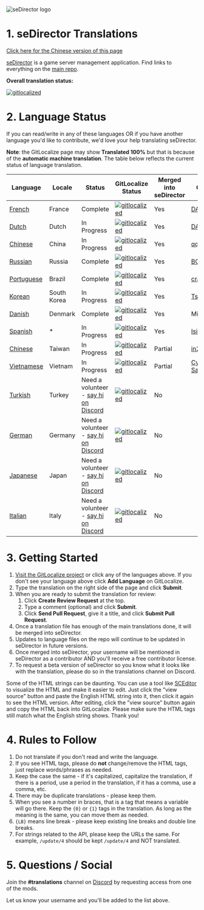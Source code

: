 ![seDirector logo](https://sedirector.net/images/logo.png)

# 1. seDirector Translations

[Click here for the Chinese version of this page](https://github-com.translate.goog/seDirector/Translations?_x_tr_sl=auto&_x_tr_tl=zh-CN&_x_tr_hl=en-US&_x_tr_pto=wapp)

[seDirector](https://sedirector.net) is a game server management application. Find links to everything on the [main repo](https://github.com/seDirector/App).

**Overall translation status:**

[![gitlocalized](https://gitlocalize.com/repo/6994/whole_project/badge.svg)](https://gitlocalize.com/repo/6994/whole_project?utm_source=badge)

# 2. Language Status

If you can read/write in any of these languages OR if you have another language you'd like to contribute, we'd love your help translating seDirector.

**Note**: the GitLocalize page may show **Translated 100%** but that is because of the **automatic machine translation**. The table below reflects the current status of language translation.

|Language|Locale|Status|GitLocalize Status|Merged into seDirector|Contributors|
|--|--|--|--|--|--|
|[French](https://gitlocalize.com/repo/6994/fr/en.json)|France|Complete|[![gitlocalized](https://gitlocalize.com/repo/6994/fr/badge.svg)](https://gitlocalize.com/repo/6994/fr?utm_source=badge)|Yes|[DAYBR3AK1999](https://github.com/DAYBR3AK1999)|
|[Dutch](https://gitlocalize.com/repo/6994/nl/en.json)|Dutch|In Progress|[![gitlocalized](https://gitlocalize.com/repo/6994/nl/badge.svg)](https://gitlocalize.com/repo/6994/nl?utm_source=badge)|Yes|[DAYBR3AK1999](https://github.com/DAYBR3AK1999)|
|[Chinese](https://gitlocalize.com/repo/6994/zh-CN/en.json)|China|In Progress|[![gitlocalized](https://gitlocalize.com/repo/6994/zh-CN/badge.svg)](https://gitlocalize.com/repo/6994/zh-CN?utm_source=badge)|Yes|[qq410525209](https://github.com/qq410525209)|
|[Russian](https://gitlocalize.com/repo/6994/ru/en.json)|Russia|Complete|[![gitlocalized](https://gitlocalize.com/repo/6994/ru/badge.svg)](https://gitlocalize.com/repo/6994/ru?utm_source=badge)|Yes|[BODZy](https://github.com/BODZy)|
|[Portuguese](https://gitlocalize.com/repo/6994/pt-BR/en.json)|Brazil|Complete|[![gitlocalized](https://gitlocalize.com/repo/6994/pt-BR/badge.svg)](https://gitlocalize.com/repo/6994/pt-BR?utm_source=badge)|Yes|[crashzk](https://github.com/crashzk)|
|[Korean](https://gitlocalize.com/repo/6994/ko/en.json)|South Korea|In Progress|[![gitlocalized](https://gitlocalize.com/repo/6994/ko/badge.svg)](https://gitlocalize.com/repo/6994/ko?utm_source=badge)|Yes|[Tsukasa](https://github.com/Tsukasa-Nefren)|
|[Danish](https://gitlocalize.com/repo/6994/da/en.json)|Denmark|Complete|[![gitlocalized](https://gitlocalize.com/repo/6994/da/badge.svg)](https://gitlocalize.com/repo/6994/da?utm_source=badge)|Yes|MikkelDK|
|[Spanish](https://gitlocalize.com/repo/6994/es/en.json)|*|In Progress|[![gitlocalized](https://gitlocalize.com/repo/6994/es/badge.svg)](https://gitlocalize.com/repo/6994/es?utm_source=badge)|Yes|[IsidroPenh](https://github.com/IsidroPenh)|
|[Chinese](https://gitlocalize.com/repo/6994/zh-TW/en.json)|Taiwan|In Progress|[![gitlocalized](https://gitlocalize.com/repo/6994/zh-TW/badge.svg)](https://gitlocalize.com/repo/6994/zh-TW?utm_source=badge)|Partial|[in2002-tw](https://github.com/in2002-tw)|
|[Vietnamese](https://gitlocalize.com/repo/6994/vi/en.json)|Vietnam|In Progress|[![gitlocalized](https://gitlocalize.com/repo/6994/vi/badge.svg)](https://gitlocalize.com/repo/6994/vi?utm_source=badge)|Partial|[Cyber-Samurai-997](https://github.com/Cyber-Samurai-997)|
|[Turkish](https://gitlocalize.com/repo/6994/tr/en.json)|Turkey|Need a volunteer - [say hi on Discord](https://sedirector.net/discord)|[![gitlocalized](https://gitlocalize.com/repo/6994/tr/badge.svg)](https://gitlocalize.com/repo/6994/tr?utm_source=badge)|No||
|[German](https://gitlocalize.com/repo/6994/de/en.json)|Germany|Need a volunteer - [say hi on Discord](https://sedirector.net/discord)|[![gitlocalized](https://gitlocalize.com/repo/6994/de/badge.svg)](https://gitlocalize.com/repo/6994/de?utm_source=badge)|No||
|[Japanese](https://gitlocalize.com/repo/6994/ja/en.json)|Japan|Need a volunteer - [say hi on Discord](https://sedirector.net/discord)|[![gitlocalized](https://gitlocalize.com/repo/6994/ja/badge.svg)](https://gitlocalize.com/repo/6994/ja?utm_source=badge)|No||
|[Italian](https://gitlocalize.com/repo/6994/it/en.json)|Italy|Need a volunteer - [say hi on Discord](https://sedirector.net/discord)|[![gitlocalized](https://gitlocalize.com/repo/6994/it/badge.svg)](https://gitlocalize.com/repo/6994/it?utm_source=badge)|No||
# 3. Getting Started

1.  [Visit the GitLocalize project](https://gitlocalize.com/repo/6994) or click any of the languages above. If you don't see your language above click **Add Language** on GitLocalize.
2.  Type the translation on the right side of the page and click **Submit**.
3.  When you are ready to submit the translation for review:
    1. Click **Create Review Request** at the top.
    2. Type a comment (optional) and click **Submit**.
    3. Click **Send Pull Request**, give it a title, and click **Submit Pull Request**.
4.  Once a translation file has enough of the main translations done, it will be merged into seDirector.
5.  Updates to language files on the repo will continue to be updated in seDirector in future versions.
6.  Once merged into seDirector, your username will be mentioned in seDirector as a contributor AND you'll receive a free contributor license.
7.  To request a beta version of seDirector so you know what it looks like with the translation, please do so in the translations channel on Discord.

Some of the HTML strings can be daunting. You can use a tool like <a target="_blank" href="https://www.sceditor.com/">SCEditor</a> to visualize the HTML and make it easier to edit. Just click the "view source" button and paste the English HTML string into it, then click it again to see the HTML version. After editing, click the "view source" button again and copy the HTML back into GitLocalize. Please make sure the HTML tags still match what the English string shows. Thank you!
# 4. Rules to Follow

1.  Do not translate if you don't read and write the language.
2.  If you see HTML tags, please do **not** change/remove the HTML tags, just replace words/phrases as needed.
3.  Keep the case the same - if it's capitalized, capitalize the translation, if there is a period, use a period in the translation, if it has a comma, use a comma, etc.
4.  There may be duplicate translations - please keep them.
5.  When you see a number in braces, that is a tag that means a variable will go there. Keep the `{0}` or `{1}` tags in the translation. As long as the meaning is the same, you can move them as needed.
6.  `{LB}` means line break - please keep existing line breaks and double line breaks.
7.  For strings related to the API, please keep the URLs the same. For example, `/update/4` should be kept `/update/4` and NOT translated.

# 5. Questions / Social

Join the **#translations** channel on [Discord](https://sedirector.net/discord) by requesting access from one of the mods.

Let us know your username and you'll be added to the list above.